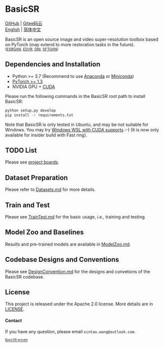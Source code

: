 # BasicSR

[GitHub](https://github.com/xinntao/BasicSR) | [Gitee码云](https://gitee.com/xinntao/BasicSR) <br>
[English](README.md) | [简体中文](README_CN.md)

BasicSR is an open source image and video super-resolution toolbox based on PyTorch (may extend to more restoration tasks in the future).<br>
<sub>([ESRGAN](https://github.com/xinntao/ESRGAN), [EDVR](https://github.com/xinntao/EDVR), [DNI](https://github.com/xinntao/DNI), [SFTGAN](https://github.com/xinntao/SFTGAN))</sub>

## Dependencies and Installation
- Python >= 3.7 (Recommend to use [Anaconda](https://www.anaconda.com/download/#linux) or [Miniconda](https://docs.conda.io/en/latest/miniconda.html))
- [PyTorch >= 1.3](https://pytorch.org/)
- NVIDIA GPU + [CUDA](https://developer.nvidia.com/cuda-downloads)

Please run the following commands in the BasicSR root path to install BasicSR:
```bash
python setup.py develop
pip install -r requirements.txt
```

Note that BasicSR is only tested in Ubuntu, and may be not suitable for Windows. You may try [Windows WSL with CUDA supports](https://docs.microsoft.com/en-us/windows/win32/direct3d12/gpu-cuda-in-wsl) :-) (It is now only available for insider build with Fast ring).

## TODO List
Please see [project boards](https://github.com/xinntao/BasicSR/projects).

## Dataset Preparation
Please refer to [Datasets.md](docs/Datasets.md) for more details.

## Train and Test
Please see [TrainTest.md](docs/TrainTest.md) for the basic usage, *i.e.,* training and testing.

## Model Zoo and Baselines
Results and pre-trained models are available in [ModelZoo.md](docs/ModelZoo.md).

## Codebase Designs and Conventions
Please see [DesignConvention.md](docs/DesignConvention.md) for the designs and convetions of the BasicSR codebase.

## License
This project is released under the Apache 2.0 license.
More details are in [LICENSE](LICENSE/README.md).

#### Contact
If you have any question, please email `xintao.wang@outlook.com`.

<sub><sup>[BasicSR-private](https://github.com/xinntao/BasicSR-private)</sup></sub>

